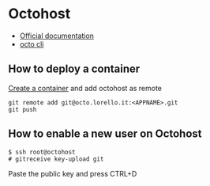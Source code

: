# Octohost

* [Official documentation](http://octohost.io/)
* [octo cli](https://www.octohost.io/octo-cli.html)

## How to deploy a container

[Create a container](https://docs.docker.com/articles/basics/) and add octohost as remote

    git remote add git@octo.lorello.it:<APPNAME>.git
    git push


## How to enable a new user on Octohost

    $ ssh root@octohost
    # gitreceive key-upload git

Paste the public key and press CTRL+D
